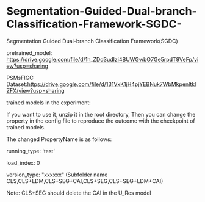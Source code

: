 # Segmentation-Guided-Dual-branch-Classification-Framework-SGDC-
Segmentation Guided Dual-branch Classification Framework(SGDC)

pretrained_model: https://drive.google.com/file/d/1h_ZDd3udIzi4BUWGwbO7Ge5rpdT9VeFp/view?usp=sharing

PSMsFIGC Dataset:https://drive.google.com/file/d/131VxK1jH4pjYEBNuk7WbMkpenltklZFX/view?usp=sharing

trained models in the experiment:

If you want to use it, unzip it in the root directory, Then you can change the property in the config file to reproduce the outcome with the checkpoint of trained models.

The changed PropertyName is as follows:

running_type: 'test'

load_index: 0

version_type: "xxxxxx" (Subfolder name CLS,CLS+LDM,CLS+SEG+CAI,CLS+SEG,CLS+SEG+LDM+CAI)

Note: CLS+SEG should delete the CAI in the U_Res model
